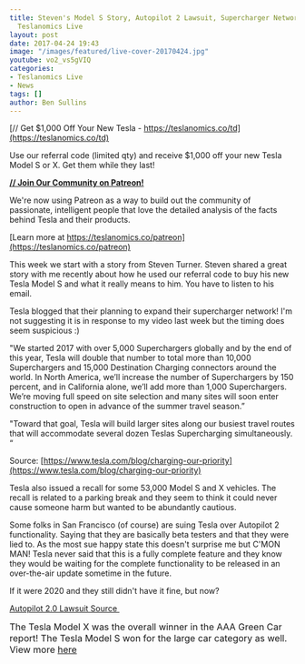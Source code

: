 ```yaml
---
title: Steven's Model S Story, Autopilot 2 Lawsuit, Supercharger Network Growth -
  Teslanomics Live
layout: post
date: 2017-04-24 19:43
image: "/images/featured/live-cover-20170424.jpg"
youtube: vo2_vs5gVIQ
categories:
- Teslanomics Live
- News
tags: []
author: Ben Sullins
---
```



[// Get $1,000 Off Your New Tesla - https://teslanomics.co/td](https://teslanomics.co/td)

Use our referral code (limited qty) and receive $1,000 off your new Tesla Model S or X. Get them while they last!

**[// Join Our Community on Patreon!](https://teslanomics.co/patreon)**

We're now using Patreon as a way to build out the community of passionate, intelligent people that love the detailed analysis of the facts behind Tesla and their products.

[Learn more at https://teslanomics.co/patreon](https://teslanomics.co/patreon)

This week we start with a story from Steven Turner. Steven shared a great story with me recently about how he used our referral code to buy his new Tesla Model S and what it really means to him. You have to listen to his email.

Tesla blogged that their planning to expand their supercharger network! I'm not suggesting it is in response to my video last week but the timing does seem suspicious :)

"We started 2017 with over 5,000 Superchargers globally and by the end of this year, Tesla will double that number to total more than 10,000 Superchargers and 15,000 Destination Charging connectors around the world. In North America, we’ll increase the number of Superchargers by 150 percent, and in California alone, we’ll add more than 1,000 Superchargers. We’re moving full speed on site selection and many sites will soon enter construction to open in advance of the summer travel season.”

"Toward that goal, Tesla will build larger sites along our busiest travel routes that will accommodate several dozen Teslas Supercharging simultaneously. “

Source: [https://www.tesla.com/blog/charging-our-priority](https://www.tesla.com/blog/charging-our-priority)

Tesla also issued a recall for some 53,000 Model S and X vehicles. The recall is related to a parking break and they seem to think it could never cause someone harm but wanted to be abundantly cautious.

Some folks in San Francisco (of course) are suing Tesla over Autopilot 2 functionality. Saying that they are basically beta testers and that they were lied to. As the most sue happy state this doesn't surprise me but C'MON MAN! Tesla never said that this is a fully complete feature and they know they would be waiting for the complete functionality to be released in an over-the-air update sometime in the future.

If it were 2020 and they still didn't have it fine, but now?

[Autopilot 2.0 Lawsuit Source ](https://www.forbes.com/sites/brookecrothers/2017/04/23/tesla-dinged-autopilot-lawsuit-recall-and-supercharger-apocalypse/#b72d377118d4)

<span style="font-size: 1rem;">The Tesla Model X was the overall winner in the AAA Green Car report! The Tesla Model S won for the large car category as well. View more <a href="http://www.cnbc.com/2017/04/18/tesla-model-x-tops-aaa-green-car-list.html">here</a></span>